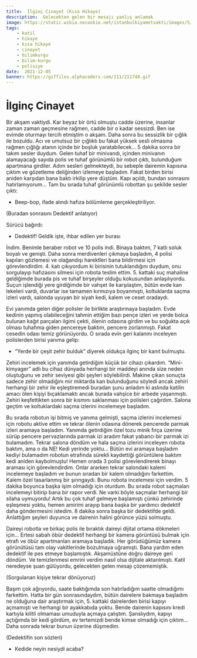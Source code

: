 ```yaml
---
title:  İlginç Cinayet (Kısa Hikaye)
description:  Gelecekten gelen bir mesajı yanlış anlamak
image: https://static.wikia.nocookie.net/istanbulkiyametvakti/images/5/59/Book-PNG-HD.png/revision/latest?cb=20171212205024&path-prefix=tr
tags:
    - katil
    - hikaye
    - kısa hikaye
    - cinayet
    - bilimkurgu
    - bilim-kurgu
    - polisiye
date:  2021-12-05
banner: https://giffiles.alphacoders.com/211/211748.gif
---
```

# İlginç Cinayet

Bir akşam vaktiydi. Kar beyaz bir örtü olmuştu cadde üzerine, insanlar zaman zaman geçmesine rağmen, cadde bir o kadar sessizdi. Ben ise evimde oturmayı tercih etmiştim o akşam. Daha sonra bu sessizlik bir çığlık ile bozuldu. Acı ve umutsuz bir çığlıktı bu fakat yüksek sesli olmasına rağmen çığlığı atanın içinde bir boşluk yaratabilecek... 5 dakika sonra bir takım sesler duydum. Gelen tuhaf bir minivandı, içinden minivanın alamayacağı sayıda polis ve tuhaf görünümlü bir robot çıktı, bulunduğum apartmana girdiler. Adım sesleri gelmekteydi, bu sebeple dairemin kapısına çıktım ve gözetleme deliğinden izlemeye başladım. Fakat birden birisi aniden karşıdan bana baktı irkilip yere düştüm. Kapı açıldı, bundan sonrasını hatırlamıyorum... Tam bu sırada tuhaf görünümlü robottan şu şekilde sesler çıktı:

 - Beep-bop, ifade alındı hafıza bölümleme gerçekleştiriliyor.

(Buradan sonrasını Dedektif anlatıyor)

Sürücü bağırdı:

 - Dedektif! Geldik işte, ihbar edilen yer burası

İndim. Benimle beraber robot ve 10 polis indi. Binaya baktım, 7 katlı soluk boyalı ve genişti. Daha sonra merdivenleri çıkmaya başladım, 4 polisi kapıları gözlemesi ve olağandışı harektleri bana bildirmesi için görevlendirdim. 4. katı çıkıyordum ki birisinin tutuklandığını duydum, onu sorgulayıp hafızasını silmesi için robota teslim ettim. 5. kattaki suç mahaline geldiğimde burada pis ve tuhaf birşeyler olduğu kokusundan anlaşılıyordu. Suçun işlendiği yere girdiğimde bir vahşet ile karşılaştım, bütün evde kan lekeleri vardı, duvarlar ise tamamen kırmızıya boyanmıştı, koltuklarda saçma izleri vardı, salonda uyuyan bir siyah kedi, kalem ve ceset oradaydı.

Evi yanımda gelen diğer polisler ile birlikte araştırmaya başladım. Evde kedinin yapmış olabileceğini tahmin ettiğim bazı pençe izleri ve yerde bolca bulunan kağıt parçaları ilgimi çekti, ölenin odasına girdim ve bu soğukta açık olması tuhafıma giden pencereye baktım, pencere zorlanmıştı. Fakat cesedin odası temiz görünüyordu. O sırada evin geri kalanını inceleyen polislerden birisi yanıma gelip:

- “Yerde bir çeşit zehir bulduk” diyerek oldukça ilginç bir kanıt bulmuştu.

Zehiri incelemek için yanımda getirdiğim küçük bir cihazı çıkardım. “Mini-kimyager” adlı bu cihaz dünyada herhangi bir maddeyi anında size neden oluştuğunu ve zehir seviyesi gibi şeyleri söylebilirdi. Makine çıkan sonuçta sadece zehir olmadığını mir miktarda kan bulunduğunu söyledi ancak zehiri herhangi bir zehir ile eşleştiremedi buradan şunu anladım ki aslında katilin amacı ölen kişiyi bıçaklamaktı ancak burada vahşice bir arbede yaşanmıştı. Zehiri keşfettikten sonra bir kısmını saklanması için polisleri çağırdım. Salona geçtim ve koltuklardaki saçma izlerini incelemeye başladım. 

Bu sırada robotun işi bitmiş ve yanıma gelmişti, saçma izlerini incelemesi için robotu aktive ettim ve tekrar ölenin odasına dönerek pencerede parmak izleri aramaya başladım. Yanımda getirdiğim özel tozu minik fırça üzerine sürüp pencere pervazlarında parmak izi aradım fakat yabancı bir parmak izi bulamadım. Tekrar salona döndüm ve hala saçma izlerini inceleyen robota baktım, ama o da NE! Kedi yerinde yoktu... Bütün evi aramaya başladım kediyi bulamadım robotun etrafında sürekli kaydettiği görüntülere baktım kedi aniden kaybolmuştu! Hemen orada 3 polisi görevlendirerek binayı araması için görevlendirdim. Onlar ararken tekrar salondaki kalemi incelemeye başladım ve bunun sıradan bir kalem olmadığını farkettim. Kalem özel tasarlanmış bir şırıngaydı. Bunu robota incelemesi için verdim. 5 dakika boyunca başka işim olmadığı için oturdum. Bu sırada robot saçmaları incelemeyi bitirip bana bir rapor verdi. Ne varki böyle saçmalar herhangi bir silaha uymuyordu! Artık bu çok tuhaf gelmeye başlamıştı çünkü zehirinde eşleşmesi yoktu, hemen amirimi arayıp bana başka bir yardımcı dedektif daha göndermesini istedim. 8 dakika sonra başka bir dedektifde geldi. Anlattığım şeyleri duyunca ve dairenin halini görünce yüzü solmuştu. 

Daireyi robotla ve birkaç polis ile bıraktık daireyi dijital ortama dökmeleri için... Ertesi sabah öbür dedektif herhangi bir kamera görüntüsü bulmak için etrafı ve öbür apartmanları aramaya başladık. Her görüdüğümüz kamera görünütüsü tam olay vakitlerinde bozulmaya uğramıştı. Bana yardım eden dedektif ile pes etmeye başlamıştık. Akşamüstüne doğru daireye geri döndüm. Ve temizlenmesi emrini verdim nasıl olsa dijitale aktarılmıştı. Katil neredeyse şuan gülüyordu, gelecekten gelen mesajı çözememiştik.

(Sorgulanan kişiye tekrar dönüyoruz)

Başım çok ağrıyordu, saate baktığımda son hatırladığım saatte olmadığımı farkettim. Hatta bir gün sonrasındaydım, bütün dairelere bakmaya başladım ne olduğuna dair araştırmak için, 5. kattaki dairelerden birisi kapıyı açmamıştı ve herhangi bir ayakkabıda yoktu. Bende dairenin kapısını kredi kartıyla kilitli olmaması umuduyla açmaya çalıştım. Şanslıydım, kapıyı açtığımda bir kedi gördüm, ev tertemizdi bende kimse olmadığı için çıktım... Daha sonrada tekrar bunun üzerine düşmedim.

(Dedektifin son sözleri)

- Kedide neyin nesiydi acaba?